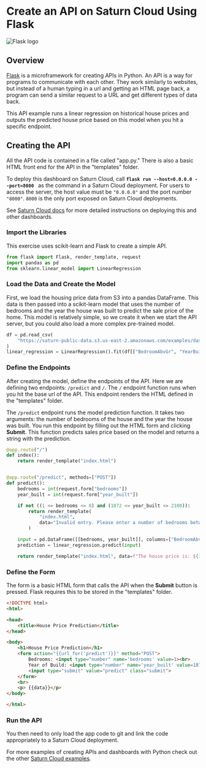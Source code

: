 # Create an API on Saturn Cloud Using Flask

![Flask logo](https://saturn-public-assets.s3.us-east-2.amazonaws.com/example-resources/flask_logo.png "doc-image")

## Overview

[Flask](https://flask.palletsprojects.com/en/2.0.x/) is a microframework for creating APIs in Python. An API is a way for programs to communicate with each other. They work similarly to websites, but instead of a human typing in a url and getting an HTML page back, a program can send a similar request to a URL and get different types of data back.

This API example runs a linear regression on historical house prices and outputs the predicted house price based on this model when you hit a specific endpoint. 

## Creating the API
All the API code is contained in a file called "app.py." There is also a basic HTML front end for the API in the "templates" folder. 

To deploy this dashboard on Saturn Cloud, call **`flask run --host=0.0.0.0 --port=8000 `** as the command in a Saturn Cloud deployment. For users to access the server, the host value must be `"0.0.0.0"` and the port number `"8000"`. `8000` is the only port exposed on Saturn Cloud deployments.

See [Saturn Cloud docs](https://saturncloud.io/docs/examples/dashboards/dashboard/) for more detailed instructions on deploying this and other dashboards.

### Import the Libraries

This exercise uses scikit-learn and Flask to create a simple API.

``` python
from flask import Flask, render_template, request
import pandas as pd
from sklearn.linear_model import LinearRegression
```

### Load the Data and Create the Model
First, we load the housing price data from S3 into a pandas DataFrame. This data is then passed into a scikit-learn model that uses the number of bedrooms and the year the house was built to predict the sale price of the home. This model is relatively simple, so we create it when we start the API server, but you could also load a more complex pre-trained model.

``` python
df = pd.read_csv(
    "https://saturn-public-data.s3.us-east-2.amazonaws.com/examples/dashboard/housePriceData.csv"
)
linear_regression = LinearRegression().fit(df[["BedroomAbvGr", "YearBuilt"]], df["SalePrice"])
```

### Define the Endpoints

After creating the model, define the endpoints of the API. Here we are defining two endpoints: `/predict`  and `/`. The `/` endpoint function runs when you hit the base url of the API. This endpoint renders the HTML defined in the "templates" folder.

The `/predict` endpoint runs the model prediction function. It takes two arguments: the number of bedrooms of the house and the year the house was built. You run this endpoint by filling out the HTML form and clicking **Submit**. This function predicts sales price based on the model and returns a string with the prediction.

``` python
@app.route("/")
def index():
    return render_template("index.html")


@app.route("/predict", methods=["POST"])
def predict():
    bedrooms = int(request.form["bedrooms"])
    year_built = int(request.form["year_built"])

    if not ((1 <= bedrooms <= 8) and (1872 <= year_built <= 2100)):
        return render_template(
            "index.html",
            data="Invalid entry. Please enter a number of bedrooms between 1 and 8 and a year built between 1872 and 2100.",
        )

    input = pd.DataFrame([[bedrooms, year_built]], columns=["BedroomAbvGr", "YearBuilt"])
    prediction = linear_regression.predict(input)

    return render_template("index.html", data=f"The house price is: ${int(prediction)}.")
```

### Define the Form
The form is a basic HTML form that calls the API when the **Submit** button is pressed. Flask requires this to be stored in the "templates" folder.

``` html
<!DOCTYPE html>
<html>

<head>
    <title>House Price Prediction</title>
</head>

<body>
    <h1>House Price Prediction</h1>
    <form action="{{url_for('predict')}}" method="POST">
        Bedrooms: <input type="number" name='bedrooms' value=1><br>
        Year of Build: <input type="number" name='year_built' value=1872><br><br>
        <input type="submit" value="predict" class="submit">
    </form>
    <br>
    <p> {{data}}</p>
</body>

</html>
```

### Run the API

You then need to only load the app code to git and link the code appropriately to a Saturn Cloud deployment. 

For more examples of creating APIs and dashboards with Python check out the other [Saturn Cloud examples](https://saturncloud.io/docs/examples/python/production/).